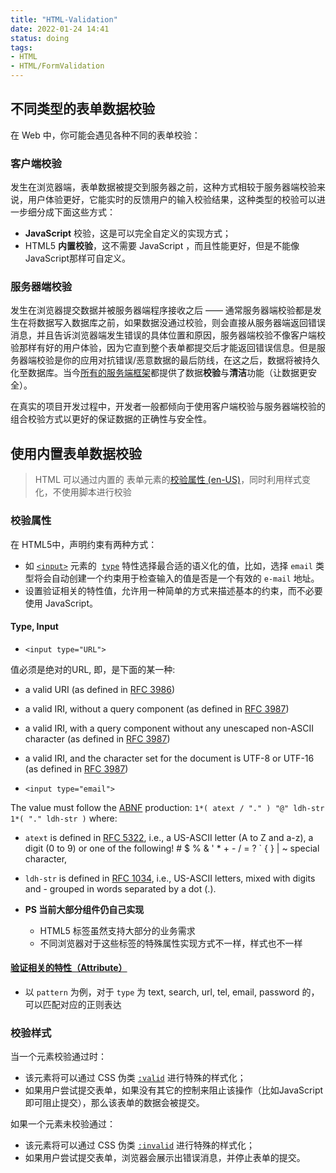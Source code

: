 ```yaml
---
title: "HTML-Validation"
date: 2022-01-24 14:41
status: doing
tags:
- HTML
- HTML/FormValidation
---
```

## 不同类型的表单数据校验

在 Web 中，你可能会遇见各种不同的表单校验：

### 客户端校验

发生在浏览器端，表单数据被提交到服务器之前，这种方式相较于服务器端校验来说，用户体验更好，它能实时的反馈用户的输入校验结果，这种类型的校验可以进一步细分成下面这些方式：
 -   **JavaScript** 校验，这是可以完全自定义的实现方式；
 -   HTML5 **内置校验**，这不需要 JavaScript ，而且性能更好，但是不能像JavaScript那样可自定义。

### 服务器端校验

发生在浏览器提交数据并被服务器端程序接收之后 —— 通常服务器端校验都是发生在将数据写入数据库之前，如果数据没通过校验，则会直接从服务器端返回错误消息，并且告诉浏览器端发生错误的具体位置和原因，服务器端校验不像客户端校验那样有好的用户体验，因为它直到整个表单都提交后才能返回错误信息。但是服务器端校验是你的应用对抗错误/恶意数据的最后防线，在这之后，数据将被持久化至数据库。当今[所有的服务端框架](https://developer.mozilla.org/zh-CN/docs/learn/Server-side/First_steps/Web_frameworks)都提供了数据**校验**与**清洁**功能（让数据更安全）。

在真实的项目开发过程中，开发者一般都倾向于使用客户端校验与服务器端校验的组合校验方式以更好的保证数据的正确性与安全性。

## 使用内置表单数据校验

> HTML 可以通过内置的 表单元素的[校验属性 (en-US)](https://developer.mozilla.org/en-US/docs/Web/Guide/HTML/Constraint_validation "Currently only available in English (US)")，同时利用样式变化，不使用脚本进行校验

### 校验属性

在 HTML5中，声明约束有两种方式：
-   如 [`<input>`](https://developer.mozilla.org/zh-CN/docs/Web/HTML/Element/Input) 元素的  [`type`](https://developer.mozilla.org/en-US/docs/Web/HTML/Element/input#input_types) 特性选择最合适的语义化的值，比如，选择 `email` 类型将会自动创建一个约束用于检查输入的值是否是一个有效的 `e-mail` 地址。
-   设置验证相关的特性值，允许用一种简单的方式来描述基本的约束，而不必要使用 JavaScript。

####  Type, Input

 - `<input type="URL">` 

值必须是绝对的URL, 即，是下面的某一种:
-   a valid URI (as defined in [RFC 3986](https://www.ietf.org/rfc/rfc3986.txt))
-   a valid IRI, without a query component (as defined in [RFC 3987](https://www.ietf.org/rfc/rfc3987.txt))
-   a valid IRI, with a query component without any unescaped non-ASCII character (as defined in [RFC 3987](https://www.ietf.org/rfc/rfc3987.txt))
-   a valid IRI, and the character set for the document is UTF-8 or UTF-16 (as defined in [RFC 3987](https://www.ietf.org/rfc/rfc3987.txt))

- `<input type="email">`

The value must follow the [ABNF](https://www.ietf.org/rfc/std/std68.txt) production: `1*( atext / "." ) "@" ldh-str 1*( "." ldh-str )` where:
-   `atext` is defined in [RFC 5322](https://tools.ietf.org/html/rfc5322), i.e., a US-ASCII letter (A to Z and a-z), a digit (0 to 9) or one of the following! # $ % & ' * + - / = ? ` { } | ~ special character,
-   `ldh-str` is defined in [RFC 1034](http://www.apps.ietf.org/rfc/rfc1034.html#sec-3.5), i.e., US-ASCII letters, mixed with digits and - grouped in words separated by a dot (.).

- **PS 当前大部分组件仍自己实现**
	- HTML5 标签虽然支持大部分的业务需求
	- 不同浏览器对于这些标签的特殊属性实现方式不一样，样式也不一样

#### [验证相关的特性（Attribute）](https://developer.mozilla.org/zh-CN/docs/Web/Guide/HTML/Constraint_validation#%E9%AA%8C%E8%AF%81%E7%9B%B8%E5%85%B3%E7%9A%84%E7%89%B9%E6%80%A7%EF%BC%88attribute%EF%BC%89 "Permalink to 验证相关的特性（Attribute）")
- 以 `pattern` 为例，对于 `type`  为 text, search, url, tel, email, password 的，可以匹配对应的正则表达

### 校验样式

当一个元素校验通过时：
-   该元素将可以通过 CSS 伪类 [`:valid`](https://developer.mozilla.org/zh-CN/docs/Web/CSS/:valid) 进行特殊的样式化；
-   如果用户尝试提交表单，如果没有其它的控制来阻止该操作（比如JavaScript即可阻止提交），那么该表单的数据会被提交。

如果一个元素未校验通过：
-   该元素将可以通过 CSS 伪类 [`:invalid`](https://developer.mozilla.org/zh-CN/docs/Web/CSS/:invalid) 进行特殊的样式化；
-   如果用户尝试提交表单，浏览器会展示出错误消息，并停止表单的提交。